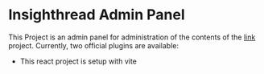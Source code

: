 # Insighthread Admin Panel

This Project is an admin panel for administration of the contents of the [link](insighthread.com) project.
Currently, two official plugins are available:

- This react project is setup with vite
